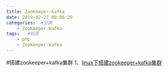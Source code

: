 ```yaml
---
title: ZooKeeper-kafka
date: 2019-02-27 00:06:29
categories:  #分类
    - ZooKeeper-kafka
tags:   #标签
    - php
    - ZooKeeper-kafka
---
```


#搭建zookeeper+kafka集群
1、[linux下搭建zookeeper+kafka集群](hhttps://www.cnblogs.com/panwenbin-logs/p/10369402.html)

